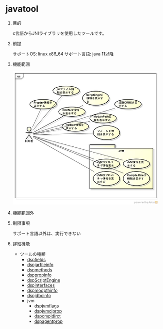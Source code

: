 javatool
=======
1. 目的

   c言語からJNIライブラリを使用したツールです。

1. 前提

   サポートOS: linux x86_64
   サポート言語: java 11以降

1. 機能範囲

   ![java tool](images/ucJavaTool.jpg)

1. 機能範囲外

1. 制限事項

    サポート言語以外は、実行できない

1. 詳細機能

   * ツールの種類
     - [dspfields](dspfields.md)
     - [dspjarfileinfo](dspjarfileinfo.md)
     - [dspmethods](dspmethods.md)
     - [dsppropinfo](dsppropinfo.md)
     - [dspScriptEngine](dspScriptEngine.md)
     - [dspinterfaces](dspinterfaces.md)
     - [dspmodpthinfo](dspmodpthinfo.md)
     - [dspjdbcinfo](dspjdbcinfo.md)
     - jvm
       - [dspjvmflags](dspjvmflags.md)
       - [dspjvmciprop](dspjvmciprop.md)
       - [dspcmpldirct](dspcmpldirct.md)
       - [dspagentprop](dspagentprop.md)
